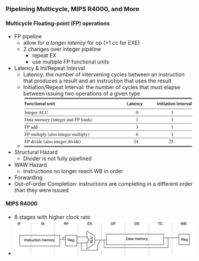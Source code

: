 ### Pipelining Multicycle, MIPS R4000, and More

#### Multicycle Floating-point (FP) operations 

* FP pipeline
  * allow for *a longer latency* for op (>1 cc for EXE)
  * 2 changes over integer pipeline
    * repeat EX
    * use multiple FP functional units
* Latency & Ini/Repeat Interval
  * Latency: the number of intervening cycles between an instruction that produces a result and an instruction that uses the result
  * Initiation/Repeat Interval: the number of cycles that must elapse between issuing two operations of a given type
  * ![image-20200114200956849](assets/image-20200114200956849.png)
* Structural Hazard
  * Divider is not fully pipelined
* WAW Hazard
  * Instructions no longer reach WB in order 
* Forwarding
* Out-of-order Completion: instructions are completing in a different order than they were issued

#### MIPS R4000

* 8 stages with higher clock rate
* ![image-20200114201759251](assets/image-20200114201759251.png)

